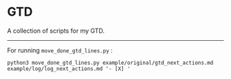 # GTD
A collection of scripts for my GTD.

---
For running `move_done_gtd_lines.py` :

`python3 move_done_gtd_lines.py example/original/gtd_next_actions.md example/log/log_next_actions.md '- [X] '`
